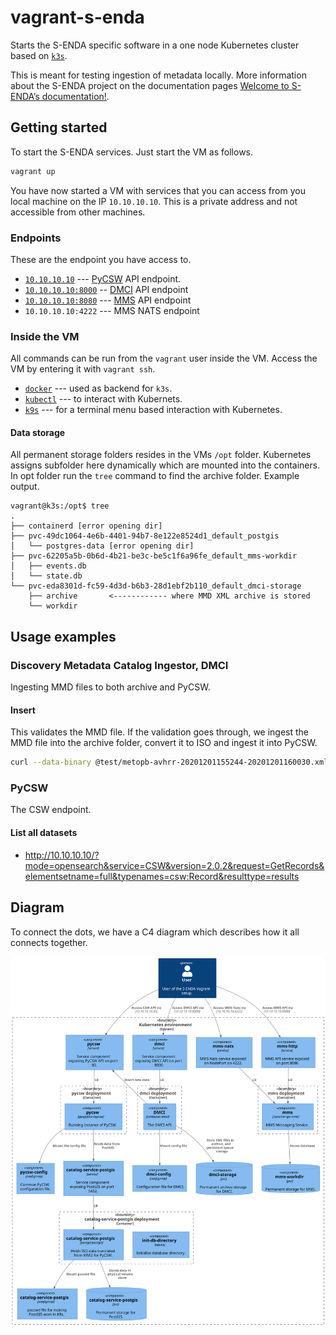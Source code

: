 # vagrant-s-enda

Starts the S-ENDA specific software in a one node Kubernetes cluster based on [`k3s`](https://github.com/k3s-io/k3s).

This is meant for testing ingestion of metadata locally. More information about the S-ENDA project on the documentation pages [Welcome to S-ENDA’s documentation!](https://s-enda-documentation.readthedocs.io/en/latest/).

## Getting started

To start the S-ENDA services. Just start the VM as follows.

```bash
vagrant up
```

You have now started a VM with services that you can access from you local machine on the IP `10.10.10.10`. This is a private address and not accessible from  other machines.

### Endpoints

These are the endpoint you have access to.

* [`10.10.10.10`](http://10.10.10.10) --- [PyCSW](https://github.com/geopython/pycsw) API endpoint.
* [`10.10.10.10:8000`](http://10.10.10.10:8000) -- [DMCI](https://github.com/metno/discovery-metadata-catalog-ingestor) API endpoint
* [`10.10.10.10:8080`](http://10.10.10.10:8080) --- [MMS](https://github.com/metno/go-mms) API endpoint
* `10.10.10.10:4222` --- MMS NATS endpoint

### Inside the VM

All commands can be run from the `vagrant` user inside the VM. Access the VM by entering it with `vagrant ssh`.

* [`docker`](https://docs.docker.com/engine/reference/commandline/cli/) --- used as backend for `k3s`.
* [`kubectl`](https://github.com/kubernetes/kubectl) --- to interact with Kubernets.
* [`k9s`](https://github.com/derailed/k9s) --- for a terminal menu based interaction with Kubernetes.

#### Data storage

All permanent storage folders resides in the VMs `/opt` folder. Kubernetes assigns subfolder here dynamically which are mounted into the containers. In opt folder run the `tree` command to find the archive folder. Example output.

```plain
vagrant@k3s:/opt$ tree
.
├── containerd [error opening dir]
├── pvc-49dc1064-4e6b-4401-94b7-8e122e8524d1_default_postgis
│   └── postgres-data [error opening dir]
├── pvc-62205a5b-0b6d-4b21-be3c-be5c1f6a96fe_default_mms-workdir
│   ├── events.db
│   └── state.db
└── pvc-eda8301d-fc59-4d3d-b6b3-28d1ebf2b110_default_dmci-storage
    ├── archive       <------------ where MMD XML archive is stored
    └── workdir
```

## Usage examples

### Discovery Metadata Catalog Ingestor, DMCI

Ingesting MMD files to both archive and PyCSW.

#### Insert

This validates the MMD file. If the validation goes through, we ingest the MMD file into the archive folder, convert it to ISO and ingest it into PyCSW.

```bash
curl --data-binary @test/metopb-avhrr-20201201155244-20201201160030.xml http://10.10.10.10:8000/v1/insert
```

### PyCSW

The CSW endpoint.

#### List all datasets

* http://10.10.10.10/?mode=opensearch&service=CSW&version=2.0.2&request=GetRecords&elementsetname=full&typenames=csw:Record&resulttype=results

## Diagram

To connect the dots, we have a C4 diagram which describes how it all connects together.

![Deployment](dep.svg)

<!---
# java -jar ~/Nedlastinger/plantuml.jar -tsvg README.md

@startuml dep
!includeurl https://raw.githubusercontent.com/plantuml-stdlib/C4-PlantUML/v2.0.1/C4_Component.puml

LAYOUT_TOP_DOWN()
'LAYOUT_LEFT_RIGHT
'LAYOUT_WITH_LEGEND()
'LAYOUT_AS_SKETCH()


'
' Persons
'
Person(internal_user, "User", "User of the S-ENDA Vagrant setup.")

'----------------------------------------------------------------------

System_Boundary(k8s_env, "Kubernetes environment") {

  '
  ' ConfigMap
  '
  Component(catalog_service_postgis_conf, "catalog-service-postgis", "configmap", "passwd file for making PostGIS work in K8s.")
  Component(pycsw_config, "pycsw-config", "configmap", "Common PyCSW configuration file.")
  Component(config_dmci, "dmci-config", "configmap", "Configuraiton file for DMCI.")

  '
  ' Services
  '
  Component(catalog_service_postgis_service, "catalog-service-postgis", "service", "Service component exposing PostGIS on port 5432.")
  Component(pycsw_service, "pycsw", "service", "Service component exposing PyCSW API on port 80.")
  Component("service_dmci", "dmci", "service", "Service component exposing DMCI API on port 8000.")
  Component("service_mms_nats", "mms-nats", "service", "MMS Nats service exposed on NodePort on 4222.")
  Component("service_mms_http", "mms-http", "service", "MMS API service exposed on port 8080.")


  '
  ' Deployment catalog-service-postgis
  '
  Container_Boundary("catalog_service_postgis_boundary", "catalog-service-postgis deployment") {
    Component(init_db_directory, "init-db-directory", "alpine", "Initialize database directory.")
    Component(catalog_service_postgis, "catalog-service-postgis", "postgis/postgis", "Holds ISO data translated from MMD for PyCSW.")
    Rel(catalog_service_postgis, catalog_service_postgis_conf, "Mount passwd file")
  }

  ComponentDb(catalog_service_postgis_storage, "catalog-service-postgis", "pvc", "Permanent storage for PostGIS.")
  ComponentDb(storage_dmci, "dmci-storage", "pvc", "Permanent archive storage for DMCI.")
  ComponentDb(storage_mms, "mms-workdir", "pvc", "Permanent storage for MMS.")

  Rel(catalog_service_postgis, catalog_service_postgis_storage, "Stores data in physical volume claim")

  '
  ' Deployment pycsw
  '
  Container_Boundary("pycsw_boundary", "pycsw deployment") {
    Component(pycsw1, "pycsw", "geopython/pycsw", "Running instance of PyCSW.")

    Rel(pycsw1, pycsw_config, "Mount the config file")
    Rel(pycsw_service, pycsw1, "LB")
  }

  Rel(pycsw1, catalog_service_postgis_service, "Reads data from PostGIS.")
  Rel(catalog_service_postgis_service, catalog_service_postgis, "LB")

  '
  ' Deployment dmci
  '
  Container_Boundary("boundary_dmci", "dmci deployment") {
    Component("container_dmci", "DMCI", "container-dmci", "The DMCI API.")

    Rel(service_dmci, "container_dmci", "LB")
    Rel(container_dmci, storage_dmci, "Store XML files in archive, and persistent queue storage")
    Rel_U(container_dmci, pycsw_service, "Insert new data")
    Rel(container_dmci, config_dmci, "Mount config file")
  }

  '
  ' Deployment dmci
  '
  Container_Boundary("boundary_mms", "mms deployment") {
    Component(container_go_mms, "mms", "conainer-go-mms", "MMS Messaging Service.")

    Rel(service_mms_nats, container_go_mms, "LB")
    Rel(service_mms_http, container_go_mms, "LB")
    Rel(container_go_mms, storage_mms, "Stores database")
  }


  '
  ' Deployment pycsw-ingest
  '

  Rel(internal_user, pycsw_service, "Access CSW API via", "10.10.10.10:80")
  Rel(internal_user, service_dmci, "Access DMCI API via", "10.10.10.10:8000")
  Rel(internal_user, service_mms_nats, "Access MMS Nats via", "10.10.10.10:4222")
  Rel(internal_user, service_mms_http, "Access MMS API via", "10.10.10.10:8080")

}

@enduml
-->


<!---
vim: set spell spelllang=en:
-->
